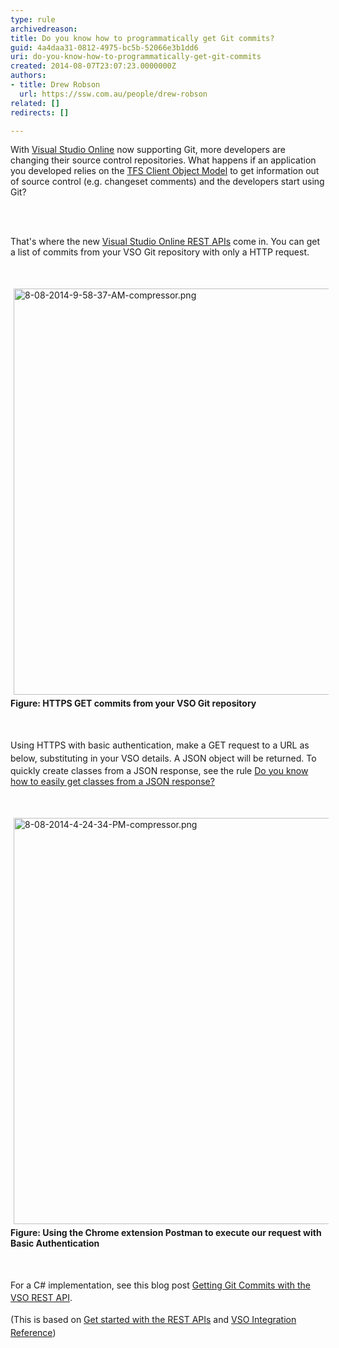 ```yaml
---
type: rule
archivedreason: 
title: Do you know how to programmatically get Git commits?
guid: 4a4daa31-0812-4975-bc5b-52066e3b1dd6
uri: do-you-know-how-to-programmatically-get-git-commits
created: 2014-08-07T23:07:23.0000000Z
authors:
- title: Drew Robson
  url: https://ssw.com.au/people/drew-robson
related: []
redirects: []

---
```



<p>​​​​​​​​With <a href="http&#58;//www.visualstudio.com/">Visual Studio Online</a> now supporting Git, ​​​​more developers are changing their source control repositories. What happens if an application you developed relies on the <a href="http&#58;//msdn.microsoft.com/en-us/library/bb130146.aspx">TFS Client Object Model</a> to get information out of source control (e.g. changeset comments) and the developers start using Git?​</p>
<br><excerpt class='endintro'></excerpt><br>
<p>That's where the new <a href="http&#58;//www.visualstudio.com/en-us/integrate/reference/reference-vso-overview-vsi.aspx">Visual Studio Online REST APIs</a> come in. You can get a list of commits from your VSO Git repository with only a HTTP request.​</p><p><br></p><p><img src="/PublishingImages/8-08-2014-9-58-37-AM-compressor.png" alt="8-08-2014-9-58-37-AM-compressor.png" style="margin&#58;5px;width&#58;650px;" /><br><strong>Figure&#58; HTTPS GET commits from your VSO Git repository</strong></p><p><span style="line-height&#58;20.7999992370605px;"><span style="line-height&#58;20.7999992370605px;"><br></span></span></p><p><span style="line-height&#58;20.7999992370605px;"><span style="line-height&#58;20.7999992370605px;">​Using&#160;H​TTPS with basic authentication, make a GET request to a URL as below, substituting in your VSO details. A JSON object will be returned.</span>&#160;</span>To quickly create classes from a JSON response, see the rule&#160;<a href="/do-you-know-how-to-easily-get-classes-from-a-json-response">Do you know how to easily get classes from a JSON response?</a></p><p><br></p><p><img src="/PublishingImages/8-08-2014-4-24-34-PM-compressor.png" alt="8-08-2014-4-24-34-PM-compressor.png" style="margin&#58;5px;width&#58;650px;" /><br><strong>Figure&#58; Using the Chrome extension Postman to execute our request with Basic Authentication</strong></p><p><span style="line-height&#58;20.7999992370605px;"><br></span></p><p><span style="line-height&#58;20.7999992370605px;">​For a C# implementation, see&#160;this blog post&#160;<a href="http&#58;//blog.damianbrady.com.au/2014/09/02/getting-git-commits-with-the-vso-rest-api/">Getting Git Commits with the VSO REST API​</a>​.​</span></p><p><span style="line-height&#58;20.7999992370605px;">(This is based on&#160;</span><a href="http&#58;//www.visualstudio.com/en-us/integrate/get-started/get-started-rest-basics-vsi.aspx" style="line-height&#58;20.7999992370605px;">Get started with the REST APIs</a><span style="line-height&#58;20.7999992370605px;">&#160;and&#160;</span><a href="http&#58;//www.visualstudio.com/integrate/reference/reference-vso-git-overview-vsi" style="line-height&#58;20.7999992370605px;">VSO Integration Reference</a><span style="line-height&#58;20.7999992370605px;">)​</span><br></p>


